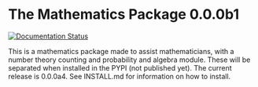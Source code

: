 # The Mathematics Package 0.0.0b1
[![Documentation Status](https://readthedocs.org/projects/mathematics-package/badge/?version=latest)](https://mathematics-package.readthedocs.io/en/latest/?badge=latest)

This is a mathematics package made to assist mathematicians, with a number theory counting and probability and algebra 
module. These will be separated
 when installed in the PYPI (not published yet). The current release is 0.0.0a4. See INSTALL.md for information on how to
install. 
